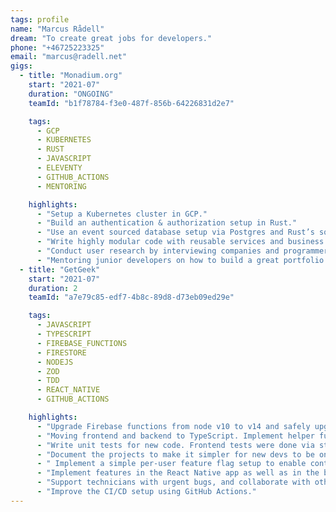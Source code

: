 ```yaml
---
tags: profile
name: "Marcus Rådell"
dream: "To create great jobs for developers."
phone: "+46725223325"
email: "marcus@radell.net"
gigs:
  - title: "Monadium.org"
    start: "2021-07"
    duration: "ONGOING"
    teamId: "b1f78784-f3e0-487f-856b-64226831d2e7"

    tags:
      - GCP
      - KUBERNETES
      - RUST
      - JAVASCRIPT
      - ELEVENTY
      - GITHUB_ACTIONS
      - MENTORING

    highlights:
      - "Setup a Kubernetes cluster in GCP."
      - "Build an authentication & authorization setup in Rust."
      - "Use an event sourced database setup via Postgres and Rust’s sqlx."
      - "Write highly modular code with reusable services and business logic that is simple to extract out to their own services."
      - "Conduct user research by interviewing companies and programmers on their recruitment needs."
      - "Mentoring junior developers on how to build a great portfolio to showcase their skills by using a project board, writing tests, and documenting properly."
  - title: "GetGeek"
    start: "2021-07"
    duration: 2
    teamId: "a7e79c85-edf7-4b8c-89d8-d73eb09ed29e"

    tags:
      - JAVASCRIPT
      - TYPESCRIPT
      - FIREBASE_FUNCTIONS
      - FIRESTORE
      - NODEJS
      - ZOD
      - TDD
      - REACT_NATIVE
      - GITHUB_ACTIONS

    highlights:
      - "Upgrade Firebase functions from node v10 to v14 and safely upgrade packages by reading through changelogs and updating code as needed."
      - "Moving frontend and backend to TypeScript. Implement helper functions that enforce request payload validation via Zod."
      - "Write unit tests for new code. Frontend tests were done via state machines and reducers, backend separated out logic and mocked the database layer."
      - "Document the projects to make it simpler for new devs to be onboarded."
      - " Implement a simple per-user feature flag setup to enable continuous delivery to the production environment."
      - "Implement features in the React Native app as well as in the backend."
      - "Support technicians with urgent bugs, and collaborate with other functions in the company to capture their needs and plan the technical backlog."
      - "Improve the CI/CD setup using GitHub Actions."
---
```

